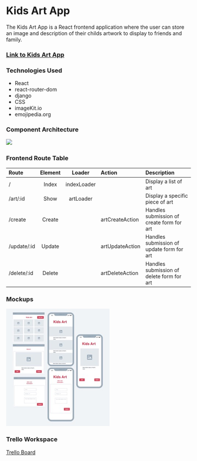 # Kids Art App 

The Kids Art App is a React frontend application where the user can store an image and description of their childs artwork to display to friends and family.

### [Link to Kids Art App](https://kids-art-app-frontend.netlify.app)

### Technologies Used

- React
- react-router-dom
- django
- CSS
- imageKit.io
- emojipedia.org

### Component Architecture

[![](https://mermaid.ink/img/pako:eNpl0LEOwiAQBuBXITdponFnMKlFjZODOokDgdM2ttAgjRrju3tATGxkgv8DjuMF2hkEDufG3XWlfGB7IS2jURyLrjux6XS-GG370GAYZ1jEjJVHCTMJp59MxIiumPHaDGUZRXtUAYfAVlH6zpD8H2PrqAap9lDLpBtr8JEDkYJd5e55vUxrekuZihY61M5mWn3pkKr-0vpLIpXMBBNo0beqNvRNr7hRQqiwpU44TY3yVwnSvmmf6oPbPa0GHnyPE8h9iVpdvGqBn1Vzw_cHKfhttQ?type=png)](https://mermaid.live/edit#pako:eNpl0LEOwiAQBuBXITdponFnMKlFjZODOokDgdM2ttAgjRrju3tATGxkgv8DjuMF2hkEDufG3XWlfGB7IS2jURyLrjux6XS-GG370GAYZ1jEjJVHCTMJp59MxIiumPHaDGUZRXtUAYfAVlH6zpD8H2PrqAap9lDLpBtr8JEDkYJd5e55vUxrekuZihY61M5mWn3pkKr-0vpLIpXMBBNo0beqNvRNr7hRQqiwpU44TY3yVwnSvmmf6oPbPa0GHnyPE8h9iVpdvGqBn1Vzw_cHKfhttQ)


### Frontend Route Table

| Route    | Element    | Loader |Action| Description|
| :---    | :----: | :----:    | :----   |:----   |
|/        |Index  | indexLoader|         |Display a list of art|
|/art/:id |Show   | artLoader  |          |Display a specific piece of art|
|/create  |Create |         | artCreateAction|Handles submission of create form for art|
|/update/:id  |Update |      |artUpdateAction|Handles submission of update form for art|
|/delete/:id |Delete |       |artDeleteAction|Handles submission of delete form for art|


### Mockups
![mockups here](./public/project4wireframe1.jpeg)

### Trello Workspace
[Trello Board](https://trello.com/b/ORFSAKW2/kids-art-app-project)